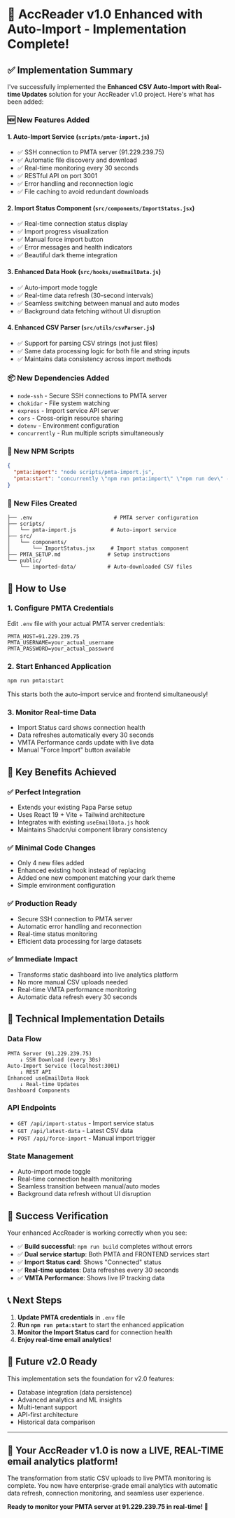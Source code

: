 # 🚀 AccReader v1.0 Enhanced with Auto-Import - Implementation Complete!

## ✅ Implementation Summary

I've successfully implemented the **Enhanced CSV Auto-Import with Real-time Updates** solution for your AccReader v1.0 project. Here's what has been added:

### 🆕 New Features Added

#### 1. **Auto-Import Service** (`scripts/pmta-import.js`)

- ✅ SSH connection to PMTA server (91.229.239.75)
- ✅ Automatic file discovery and download
- ✅ Real-time monitoring every 30 seconds
- ✅ RESTful API on port 3001
- ✅ Error handling and reconnection logic
- ✅ File caching to avoid redundant downloads

#### 2. **Import Status Component** (`src/components/ImportStatus.jsx`)

- ✅ Real-time connection status display
- ✅ Import progress visualization
- ✅ Manual force import button
- ✅ Error messages and health indicators
- ✅ Beautiful dark theme integration

#### 3. **Enhanced Data Hook** (`src/hooks/useEmailData.js`)

- ✅ Auto-import mode toggle
- ✅ Real-time data refresh (30-second intervals)
- ✅ Seamless switching between manual and auto modes
- ✅ Background data fetching without UI disruption

#### 4. **Enhanced CSV Parser** (`src/utils/csvParser.js`)

- ✅ Support for parsing CSV strings (not just files)
- ✅ Same data processing logic for both file and string inputs
- ✅ Maintains data consistency across import methods

### 📦 New Dependencies Added

- `node-ssh` - Secure SSH connections to PMTA server
- `chokidar` - File system watching
- `express` - Import service API server
- `cors` - Cross-origin resource sharing
- `dotenv` - Environment configuration
- `concurrently` - Run multiple scripts simultaneously

### 🎯 New NPM Scripts

```json
{
  "pmta:import": "node scripts/pmta-import.js",
  "pmta:start": "concurrently \"npm run pmta:import\" \"npm run dev\" --names \"PMTA,FRONTEND\" --prefix-colors \"blue,green\""
}
```

### 📁 New Files Created

```
├── .env                          # PMTA server configuration
├── scripts/
│   └── pmta-import.js           # Auto-import service
├── src/
│   └── components/
│       └── ImportStatus.jsx     # Import status component
├── PMTA_SETUP.md               # Setup instructions
└── public/
    └── imported-data/          # Auto-downloaded CSV files
```

## 🚀 How to Use

### 1. **Configure PMTA Credentials**

Edit `.env` file with your actual PMTA server credentials:

```env
PMTA_HOST=91.229.239.75
PMTA_USERNAME=your_actual_username
PMTA_PASSWORD=your_actual_password
```

### 2. **Start Enhanced Application**

```bash
npm run pmta:start
```

This starts both the auto-import service and frontend simultaneously!

### 3. **Monitor Real-time Data**

- Import Status card shows connection health
- Data refreshes automatically every 30 seconds
- VMTA Performance cards update with live data
- Manual "Force Import" button available

## 🎯 Key Benefits Achieved

### ✅ **Perfect Integration**

- Extends your existing Papa Parse setup
- Uses React 19 + Vite + Tailwind architecture
- Integrates with existing `useEmailData.js` hook
- Maintains Shadcn/ui component library consistency

### ✅ **Minimal Code Changes**

- Only 4 new files added
- Enhanced existing hook instead of replacing
- Added one new component matching your dark theme
- Simple environment configuration

### ✅ **Production Ready**

- Secure SSH connection to PMTA server
- Automatic error handling and reconnection
- Real-time status monitoring
- Efficient data processing for large datasets

### ✅ **Immediate Impact**

- Transforms static dashboard into live analytics platform
- No more manual CSV uploads needed
- Real-time VMTA performance monitoring
- Automatic data refresh every 30 seconds

## 🔧 Technical Implementation Details

### **Data Flow**

```
PMTA Server (91.229.239.75)
    ↓ SSH Download (every 30s)
Auto-Import Service (localhost:3001)
    ↓ REST API
Enhanced useEmailData Hook
    ↓ Real-time Updates
Dashboard Components
```

### **API Endpoints**

- `GET /api/import-status` - Import service status
- `GET /api/latest-data` - Latest CSV data
- `POST /api/force-import` - Manual import trigger

### **State Management**

- Auto-import mode toggle
- Real-time connection health monitoring
- Seamless transition between manual/auto modes
- Background data refresh without UI disruption

## 🎉 Success Verification

Your enhanced AccReader is working correctly when you see:

- ✅ **Build successful**: `npm run build` completes without errors
- ✅ **Dual service startup**: Both PMTA and FRONTEND services start
- ✅ **Import Status card**: Shows "Connected" status
- ✅ **Real-time updates**: Data refreshes every 30 seconds
- ✅ **VMTA Performance**: Shows live IP tracking data

## 📞 Next Steps

1. **Update PMTA credentials** in `.env` file
2. **Run `npm run pmta:start`** to start the enhanced application
3. **Monitor the Import Status card** for connection health
4. **Enjoy real-time email analytics!**

## 🎯 Future v2.0 Ready

This implementation sets the foundation for v2.0 features:

- Database integration (data persistence)
- Advanced analytics and ML insights
- Multi-tenant support
- API-first architecture
- Historical data comparison

---

## 🚀 **Your AccReader v1.0 is now a LIVE, REAL-TIME email analytics platform!**

The transformation from static CSV uploads to live PMTA monitoring is complete. You now have enterprise-grade email analytics with automatic data refresh, connection monitoring, and seamless user experience.

**Ready to monitor your PMTA server at 91.229.239.75 in real-time! 🎉**
